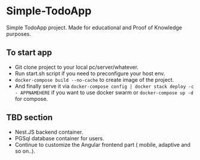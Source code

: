 # Simple-TodoApp

Simple TodoApp project.
Made for educational and Proof of Knowledge purposes.

## To start app

- Git clone project to your local pc/server/whatever.
- Run start.sh script if you need to preconfigure your host env.
- `docker-compose build --no-cache` to create image of the project.
- And finally serve it via `docker-compose config | docker stack deploy -c - APPNAMEHERE` if you want to use docker swarm or `docker-compose up -d` for compose.

## TBD section

- Nest.JS backend container.
- PGSql database container for users.
- Continue to customize the Angular frontend part ( mobile, adaptive and so on..).
